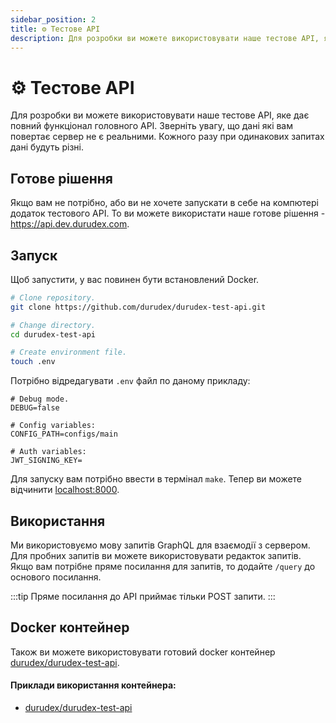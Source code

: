 ```yaml
---
sidebar_position: 2
title: ⚙️ Тестове API
description: Для розробки ви можете використовувати наше тестове API, яке дає повний функціонал головного API.
---
```


# ⚙️ Тестове API

Для розробки ви можете використовувати наше тестове API, яке дає повний функціонал головного API.
Зверніть увагу, що дані які вам повертає сервер не є реальними. Кожного разу при одинакових запитах
дані будуть різні.

## Готове рішення

Якщо вам не потрібно, або ви не хочете запускати в себе на компютері додаток тестового API. То ви можете
використати наше готове рішення - https://api.dev.durudex.com.

## Запуск

Щоб запустити, у вас повинен бути встановлений Docker.

```sh
# Clone repository.
git clone https://github.com/durudex/durudex-test-api.git

# Change directory.
cd durudex-test-api

# Create environment file.
touch .env
```

Потрібно відредагувати `.env` файл по даному прикладу:
```env
# Debug mode.
DEBUG=false

# Config variables:
CONFIG_PATH=configs/main

# Auth variables:
JWT_SIGNING_KEY=
```

Для запуску вам потрібно ввести в термінал `make`. Тепер ви можете відчинити [localhost:8000](http://localhost:8000).

## Використання

Ми використовуємо мову запитів GraphQL для взаємодії з сервером. Для пробних запитів ви можете використовувати
редакток запитів. Якщо вам потрібне пряме посилання для запитів, то додайте `/query` до основого посилання.

:::tip
Пряме посилання до API приймає тільки POST запити.
:::

## Docker контейнер

Також ви можете використовувати готовий docker контейнер 
[durudex/durudex-test-api](https://hub.docker.com/repository/docker/durudex/durudex-test-api).

#### Приклади використання контейнера:

+ [durudex/durudex-test-api](https://github.com/durudex/durudex-test-api/tree/main/deploy)
